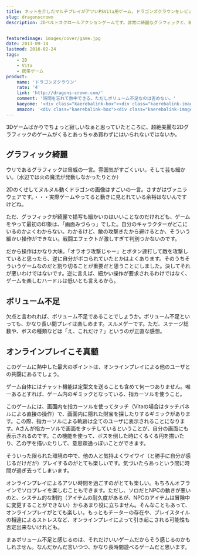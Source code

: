 ```yaml
---
title: ネットを介したマルチプレイがアツいPSVita用ゲーム、ドラゴンズクラウンをレビュー
slug: dragonscrown
description: 2Dベルトスクロールアクションゲームです。非常に綺麗なグラフィックと、細かな描写が特徴です。オンライン通信による多人数同時プレイが可能で、みんなでわいわいやるのが楽しいゲームです。相変わらず料理の描写が気合入っていて、とてもうまそうです。


featuredimage: images/cover/game.jpg
date: 2013-09-14
lastmod: 2016-02-24
tags: 
    - 2D
    - Vita
    - 携帯ゲーム
product:
    name: 'ドラゴンズクラウン'
    rate: '4'
    link: 'http://dragons-crown.com/'
    comment: '時間を忘れて熱中できる。ただしボリューム不足なのは否めない。'
    kaeyome: '<div class="kaerebalink-box"><div class="kaerebalink-image"><a href="http://www.amazon.co.jp/exec/obidos/ASIN/B00BY0209Y/illusionspace-22/ref=nosim/" rel="nofollow" target="_blank"><img src="http://ecx.images-amazon.com/images/I/61-nKdo6BwL._SL160_.jpg" style="border: none;" /></a></div><div class="kaerebalink-info"><div class="kaerebalink-name"><a href="http://www.amazon.co.jp/exec/obidos/ASIN/B00BY0209Y/illusionspace-22/ref=nosim/" rel="nofollow" target="_blank">ドラゴンズクラウン</a><div class="kaerebalink-powered-date">posted with <a href="http://kaereba.com" rel="nofollow" target="_blank">カエレバ</a></div></div><div class="kaerebalink-detail"> アトラス 2013-07-25    </div><div class="kaerebalink-link1"><div class="shoplinkamazon"><a href="http://www.amazon.co.jp/gp/search?keywords=%83h%83%89%83S%83%93%83Y%83N%83%89%83E%83%93%20PS%20vita&__mk_ja_JP=%83J%83%5E%83J%83i&tag=illusionspace-22" rel="nofollow" target="_blank" title="アマゾン" >Amazonで購入</a></div><div class="shoplinkrakuten"><a href="http://hb.afl.rakuten.co.jp/hgc/0e95387f.f2aef20d.0e953880.25e412bd/?pc=http%3A%2F%2Fsearch.rakuten.co.jp%2Fsearch%2Fmall%2F%25E3%2583%2589%25E3%2583%25A9%25E3%2582%25B4%25E3%2583%25B3%25E3%2582%25BA%25E3%2582%25AF%25E3%2583%25A9%25E3%2582%25A6%25E3%2583%25B3%2520PS%2520vita%2F-%2Ff.1-p.1-s.1-sf.0-st.A-v.2%3Fx%3D0%26scid%3Daf_ich_link_urltxt%26m%3Dhttp%3A%2F%2Fm.rakuten.co.jp%2F" rel="nofollow" target="_blank" title="楽天市場" >楽天市場で購入</a></div></div></div><div class="booklink-footer" style="clear: left"></div></div>'
    amazon: '<div class="kaerebalink-box"><div class="kaerebalink-image"><a href="http://www.amazon.co.jp/exec/obidos/ASIN/B00BY0209Y/illusionspace-22/ref=nosim/" rel="nofollow" target="_blank"><img src="http://ecx.images-amazon.com/images/I/61-nKdo6BwL._SL160_.jpg" style="border: none;" /></a></div><div class="kaerebalink-info"><div class="kaerebalink-name"><a href="http://www.amazon.co.jp/exec/obidos/ASIN/B00BY0209Y/illusionspace-22/ref=nosim/" rel="nofollow" target="_blank">ドラゴンズクラウン</a><div class="kaerebalink-powered-date">posted with <a href="http://kaereba.com" rel="nofollow" target="_blank">カエレバ</a></div></div><div class="kaerebalink-detail"> アトラス 2013-07-25    </div><div class="kaerebalink-link1"><div class="shoplinkamazon"><a href="http://www.amazon.co.jp/gp/search?keywords=%83h%83%89%83S%83%93%83Y%83N%83%89%83E%83%93&__mk_ja_JP=%83J%83%5E%83J%83i&tag=illusionspace-22" rel="nofollow" target="_blank" title="アマゾン" >Amazonで探す</a></div><div class="shoplinkrakuten"><a href="http://hb.afl.rakuten.co.jp/hgc/0e95387f.f2aef20d.0e953880.25e412bd/?pc=http%3A%2F%2Fsearch.rakuten.co.jp%2Fsearch%2Fmall%2F%25E3%2583%2589%25E3%2583%25A9%25E3%2582%25B4%25E3%2583%25B3%25E3%2582%25BA%25E3%2582%25AF%25E3%2583%25A9%25E3%2582%25A6%25E3%2583%25B3%2F-%2Ff.1-p.1-s.1-sf.0-st.A-v.2%3Fx%3D0%26scid%3Daf_ich_link_urltxt%26m%3Dhttp%3A%2F%2Fm.rakuten.co.jp%2F" rel="nofollow" target="_blank" title="楽天市場" >楽天市場で探す</a></div><div class="shoplinkyahoo"><a href="http://atq.ck.valuecommerce.com/servlet/atq/referral?sid=2219441&pid=877935733&vcptn=shpg%2Fp%2FbJklbh6QH6IgN9lcoN5ofw--&vc_url=http%3A%2F%2Fshopping.search.yahoo.co.jp%2Fsearch%3FuIv%3Don%26ei%3DUTF-8%26tab_ex%3Dcommerce%26slider%3D0%26va%3D%25E3%2583%2589%25E3%2583%25A9%25E3%2582%25B4%25E3%2583%25B3%25E3%2582%25BA%25E3%2582%25AF%25E3%2583%25A9%25E3%2582%25A6%25E3%2583%25B3" rel="nofollow"  target="_blank" title="Yahooショッピング" >Yahooショッピングで探す<img src="http://atq.ad.valuecommerce.com/servlet/atq/gifbanner?sid=2219441&pid=877935733" height="1" width="1" border="0"></a></div><div class="shoplinkyahooAuc"><a href="http://atq.ck.valuecommerce.com/servlet/atq/referral?sid=2219441&pid=877775177&vcptn=auct%2Fp%2FbJklbh6QH6IgN9lcoN5ofw--&vc_url=http%3A%2F%2Fauctions.search.yahoo.co.jp%2Fsearch%3Fvo%3D%26ve%3D%26auccat%3D0%26aucminprice%3D%26aucmaxprice%3D%26aucmin_bidorbuy_price%3D%26aucmax_bidorbuy_price%3D%26loc_cd%3D0%26abatch%3D0%26istatus%3D0%26filtered%3D1%26ei%3DUTF-8%26tab_ex%3Dcommerce%26va%3D%25E3%2583%2589%25E3%2583%25A9%25E3%2582%25B4%25E3%2583%25B3%25E3%2582%25BA%25E3%2582%25AF%25E3%2583%25A9%25E3%2582%25A6%25E3%2583%25B3" rel="nofollow" target="_blank" title="ヤフオク!" >ヤフオク!で探す<img src="http://atq.ad.valuecommerce.com/servlet/atq/gifbanner?sid=2219441&pid=877775177" height="1" width="1" border="0"></a></div><div class="shoplinkseven"><a href="http://px.a8.net/svt/ejp?a8mat=25XWQ0+2NUTY2+2N1Y+5ZEMP&a8ejpredirect=http%3A%2F%2Fwww.7netshopping.jp%2Frelay%2Faffiliate%2FAnotherCompanyEntrance%2F%3FA8_PID%3Ds00000012319001%26VIEW_URL%3Dhttp%253A%252F%252Fwww.7netshopping.jp%252Fall%252Fsearch_result%252F-%252Fbprice%252Foff%252Fsort%252F0%252Fkword_in%252F%2525E3%252583%252589%2525E3%252583%2525A9%2525E3%252582%2525B4%2525E3%252583%2525B3%2525E3%252582%2525BA%2525E3%252582%2525AF%2525E3%252583%2525A9%2525E3%252582%2525A6%2525E3%252583%2525B3%252FallGoods%252Fon%252Fsubmit.x%252F30%252Fdisp_result%252F1%252Fsubmit.y%252F9%252Fprvlg%252Foff%252Fnobuy%252Fon%252FsetProduct%252Foff%252Foop%252Fon%252Fctgy%252Fall%252FfromKeywordSearch%252Ftrue" rel="nofollow" target="_blank" title="セブンネットショッピング" >7netで探す</a></div></div></div></div>'
---
```


3Dゲームばかりでちょっと寂しいなぁと思っていたところに、超絶美麗な2Dグラフィックのゲームがくるとあっちゃあ買わずにはいられないではないか。


## グラフィック綺麗


ウリであるグラフィックは脅威の一言。雰囲気がすごくいい。そして芸も細かい。（水辺では火の魔法が発動しなかったりとか）

2Dのくせしてヌルヌル動くドラゴンの画像はすごいの一言。さすがはヴァニラウェアです。・・・実際ゲームやってると動きに見とれている余裕はないんですけどね。

ただ、グラフィックが綺麗で描写も細かいのはいいことなのだけれども、ゲームをやって最初の印象は、「画面みづらっ」でした。自分のキャラクターがどこにいるのかよくわからない。わかるけど、敵の攻撃きたから避けるとか、そういう細かい操作ができない。戦闘エフェクトが激しすぎて判別つかないのです。

だから操作はかなり大味。「オラオラ攻撃じゃー」とボタン連打して敵を攻撃していると思ったら、逆に自分がボコられていたとかはよくあります。そのうちそういうゲームなのだと割り切ることが重要だと思うことにしました。決してそれが悪いわけではないです。逆に言えば、細かい操作が要求されるわけではなく、ゲームを楽しむハードルは低いとも言えるから。


## ボリューム不足


欠点と言われれば、ボリューム不足であることでしょうか。ボリューム不足といっても、かなり長い間プレイは楽しめます。スルメゲーです。ただ、ステージ総数や、ボスの種類などは「え、これだけ？」というのが正直な感想。


## オンラインプレイこそ真髄


このゲームに熱中した最大のポイントは、オンラインプレイによる他のユーザとの共闘にあるでしょう。

ゲーム自体にはチャット機能は定型文を送ることも含めて何一つありません。唯一あるとすれば、ゲーム内のギミックとなっている、指カーソルを使うこと。

このゲームには、画面内を指カーソルを使ってタッチ（Vitaの場合はタッチパネルによる直接の操作）で、画面内に隠れた財宝を探したりするギミックがあります。この際、指カーソルによる軌跡は全てのユーザに表示されることになります。Aさんが指カーソルで画面をタッチしているということが、自分の画面にも表示されるのです。この機能を使って、ボスを倒した時にくるくる円を描いたり、乙の字を描いたりして、意思疎通っぽいことができます。

そういった限られた環境の中で、他の人と気持よくワイワイ（と勝手に自分が感じるだけだが）プレイするのがとても楽しいです。気づいたらあっという間に時間が過ぎ去ってしまいます。

オンラインプレイによるアツい時間を過ごすのがとても楽しい。もちろんオフラインでソロプレイを楽しむこともできます。ただし、ソロだとNPCの動きが悪いのと、システム的な制約（アイテムの耐久度があるが、NPCのアイテムは冒険中に変更することができない）からあまり役に立ちません。そんなこともあって、オンラインプレイがとても楽しい。もっともチーターの存在や、プレイスタイルの相違によるストレスなど、オンラインプレイによって引き起こされる可能性も否定出来ないけれども。

まぁボリューム不足と感じるのは、それだけいいゲームだからそう感じるのかもしれません。なんだかんだ言いつつ、かなり長時間遊べるゲームだと思います。


  